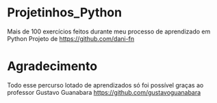 # Projetinhos_Python
Mais de 100 exercícios feitos durante meu processo de aprendizado em Python
Projeto de https://github.com/dani-fn
# Agradecimento
Todo esse percurso lotado de aprendizados só foi possível graças ao professor Gustavo Guanabara
https://github.com/gustavoguanabara
